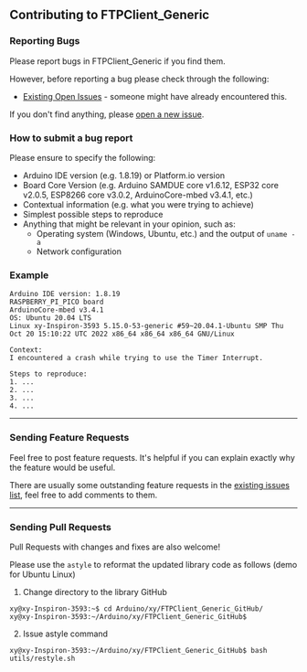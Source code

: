 ## Contributing to FTPClient_Generic

### Reporting Bugs

Please report bugs in FTPClient_Generic if you find them.

However, before reporting a bug please check through the following:

* [Existing Open Issues](https://github.com/khoih-prog/FTPClient_Generic/issues) - someone might have already encountered this.

If you don't find anything, please [open a new issue](https://github.com/khoih-prog/FTPClient_Generic/issues/new).

### How to submit a bug report

Please ensure to specify the following:

* Arduino IDE version (e.g. 1.8.19) or Platform.io version
* Board Core Version (e.g. Arduino SAMDUE core v1.6.12, ESP32 core v2.0.5, ESP8266 core v3.0.2, ArduinoCore-mbed v3.4.1, etc.)
* Contextual information (e.g. what you were trying to achieve)
* Simplest possible steps to reproduce
* Anything that might be relevant in your opinion, such as:
  * Operating system (Windows, Ubuntu, etc.) and the output of `uname -a`
  * Network configuration


### Example

```
Arduino IDE version: 1.8.19
RASPBERRY_PI_PICO board
ArduinoCore-mbed v3.4.1
OS: Ubuntu 20.04 LTS
Linux xy-Inspiron-3593 5.15.0-53-generic #59~20.04.1-Ubuntu SMP Thu Oct 20 15:10:22 UTC 2022 x86_64 x86_64 x86_64 GNU/Linux

Context:
I encountered a crash while trying to use the Timer Interrupt.

Steps to reproduce:
1. ...
2. ...
3. ...
4. ...
```


---

### Sending Feature Requests

Feel free to post feature requests. It's helpful if you can explain exactly why the feature would be useful.

There are usually some outstanding feature requests in the [existing issues list](https://github.com/khoih-prog/FTPClient_Generic/issues?q=is%3Aopen+is%3Aissue+label%3Aenhancement), feel free to add comments to them.

---

### Sending Pull Requests

Pull Requests with changes and fixes are also welcome!

Please use the `astyle` to reformat the updated library code as follows (demo for Ubuntu Linux)

1. Change directory to the library GitHub

```
xy@xy-Inspiron-3593:~$ cd Arduino/xy/FTPClient_Generic_GitHub/
xy@xy-Inspiron-3593:~/Arduino/xy/FTPClient_Generic_GitHub$
```

2. Issue astyle command

```
xy@xy-Inspiron-3593:~/Arduino/xy/FTPClient_Generic_GitHub$ bash utils/restyle.sh
```

